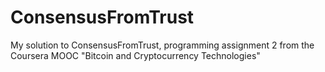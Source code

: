 # ConsensusFromTrust

My solution to ConsensusFromTrust, programming assignment 2 from the Coursera MOOC "Bitcoin and Cryptocurrency Technologies"

